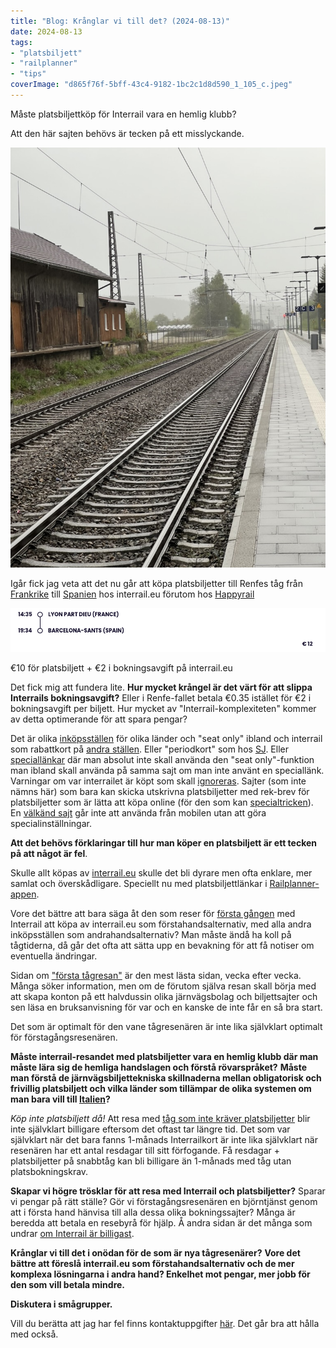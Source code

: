 ```yaml
---
title: "Blog: Krånglar vi till det? (2024-08-13)"
date: 2024-08-13
tags:
- "platsbiljett"
- "railplanner"
- "tips"
coverImage: "d865f76f-5bff-43c4-9182-1bc2c1d8d590_1_105_c.jpeg"
---
```


Måste platsbiljettköp för Interrail vara en hemlig klubb?

Att den här sajten behövs är tecken på ett misslyckande.

![](images/kranglar-vi-till-det_1.jpeg?w=768)

Igår fick jag veta att det nu går att köpa platsbiljetter till Renfes tåg från [Frankrike](https://www.trainfo.eu/frankrike/) till [Spanien](https://www.trainfo.eu/spanien/) hos interrail.eu förutom hos [Happyrail](https://www.trainfo.eu/happyrail/)

![](images/kranglar-vi-till-det_2.png?w=938)

<figcaption>

€10 för platsbiljett + €2 i bokningsavgift på interrail.eu

</figcaption>

Det fick mig att fundera lite. **Hur mycket krångel är det värt för att slippa Interrails bokningsavgift?** Eller i Renfe-fallet betala €0.35 istället för €2 i bokningsavgift per biljett. Hur mycket av "Interrail-komplexiteten" kommer av detta optimerande för att spara pengar?

Det är olika [inköpsställen](https://www.trainfo.eu/platsbiljettkop/) för olika länder och "seat only" ibland och interrail som rabattkort på [andra ställen](https://www.trainfo.eu/nightjet/). Eller "periodkort" som hos [SJ](https://www.trainfo.eu/sverige/). Eller [speciallänkar](https://www.trainfo.eu/passzuschlag/) där man absolut inte skall använda den "seat only"-funktion man ibland skall använda på samma sajt om man inte använt en speciallänk. Varningar om var interrailet är köpt som skall [ignoreras](https://www.trainfo.eu/happyrail/). Sajter (som inte nämns här) som bara kan skicka utskrivna platsbiljetter med rek-brev för platsbiljetter som är lätta att köpa online (för den som kan [specialtricken](https://www.trainfo.eu/nightjet/)). En [välkänd sajt](https://www.trainfo.eu/raileurope/) går inte att använda från mobilen utan att göra specialinställningar.

**Att det behövs förklaringar till hur man köper en platsbiljett är ett tecken på att något är fel**.

Skulle allt köpas av [interrail.eu](https://www.interrail.eu/en/book-reservations#/) skulle det bli dyrare men ofta enklare, mer samlat och överskådligare. Speciellt nu med platsbiljettlänkar i [Railplanner-appen](https://www.trainfo.eu/railplanner-appen/).

Vore det bättre att bara säga åt den som reser för [första gången](https://www.trainfo.eu/forsta-resan/) med Interrail att köpa av interrail.eu som förstahandsalternativ, med alla andra inköpsställen som andrahandsalternativ? Man måste ändå ha koll på tågtiderna, då går det ofta att sätta upp en bevakning för att få notiser om eventuella ändringar.

Sidan om ["första tågresan"](https://www.trainfo.eu/forsta-resan/) är den mest lästa sidan, vecka efter vecka. Många söker information, men om de förutom själva resan skall börja med att skapa konton på ett halvdussin olika järnvägsbolag och biljettsajter och sen läsa en bruksanvisning för var och en kanske de inte får en så bra start.

Det som är optimalt för den vane tågresenären är inte lika självklart optimalt för förstagångsresenären.

**Måste interrail-resandet med platsbiljetter vara en hemlig klubb där man måste lära sig de hemliga handslagen och förstå rövarspråket?** **Måste man förstå de järnvägsbiljettekniska skillnaderna mellan obligatorisk och frivillig platsbiljett och vilka länder som tillämpar de olika systemen om man bara vill till [Italien](https://www.trainfo.eu/italien/)?**

_Köp inte platsbiljett då!_ Att resa med [tåg som inte kräver platsbiljetter](https://www.trainfo.eu/platsbiljettskrav-eller-inte/) blir inte självklart billigare eftersom det oftast tar längre tid. Det som var självklart när det bara fanns 1-månads Interrailkort är inte lika självklart när resenären har ett antal resdagar till sitt förfogande. Få resdagar + platsbiljetter på snabbtåg kan bli billigare än 1-månads med tåg utan platsbokningskrav.

**Skapar vi högre trösklar för att resa med Interrail och platsbiljetter?** Sparar vi pengar på rätt ställe? Gör vi förstagångsresenären en björntjänst genom att i första hand hänvisa till alla dessa olika bokningssajter? Många är beredda att betala en resebyrå för hjälp. Å andra sidan är det många som undrar [om Interrail är billigast](https://www.trainfo.eu/ar-interrail-billigast/).

**Krånglar vi till det i onödan för de som är nya tågresenärer?** **Vore det bättre att föreslå interrail.eu som förstahandsalternativ och de mer komplexa lösningarna i andra hand? Enkelhet mot pengar, mer jobb för den som vill betala mindre.**

**Diskutera i smågrupper.**

Vill du berätta att jag har fel finns kontaktuppgifter [här](https://www.trainfo.eu/om-sajten/). Det går bra att hålla med också.
